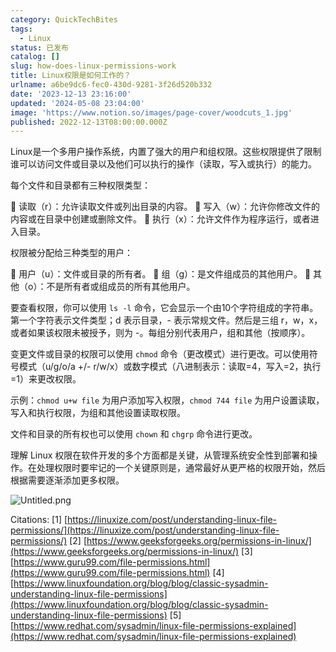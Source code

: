 ```yaml
---
category: QuickTechBites
tags:
  - Linux
status: 已发布
catalog: []
slug: how-does-linux-permissions-work
title: Linux权限是如何工作的？
urlname: a6be9dc6-fec0-430d-9281-3f26d520b332
date: '2023-12-13 23:16:00'
updated: '2024-05-08 23:04:00'
image: 'https://www.notion.so/images/page-cover/woodcuts_1.jpg'
published: 2022-12-13T08:00:00.000Z
---
```


Linux是一个多用户操作系统，内置了强大的用户和组权限。这些权限提供了限制谁可以访问文件或目录以及他们可以执行的操作（读取，写入或执行）的能力。


每个文件和目录都有三种权限类型：


🔸 读取（r）：允许读取文件或列出目录的内容。
🔸 写入（w）：允许你修改文件的内容或在目录中创建或删除文件。
🔸 执行（x）：允许文件作为程序运行，或者进入目录。


权限被分配给三种类型的用户：


🔸 用户（u）：文件或目录的所有者。
🔸 组（g）：是文件组成员的其他用户。
🔸 其他（o）：不是所有者或组成员的所有其他用户。


要查看权限，你可以使用 `ls -l` 命令，它会显示一个由10个字符组成的字符串。第一个字符表示文件类型；d 表示目录，- 表示常规文件。然后是三组 r，w，x，或者如果该权限未被授予，则为 -。每组分别代表用户，组和其他（按顺序）。


变更文件或目录的权限可以使用 `chmod` 命令（更改模式）进行更改。可以使用符号模式（u/g/o/a +/- r/w/x）或数字模式（八进制表示：读取=4，写入=2，执行=1）来更改权限。


示例：`chmod u+w file` 为用户添加写入权限，`chmod 744 file` 为用户设置读取，写入和执行权限，为组和其他设置读取权限。


文件和目录的所有权也可以使用 `chown` 和 `chgrp` 命令进行更改。


理解 Linux 权限在软件开发的多个方面都是关键，从管理系统安全性到部署和操作。在处理权限时要牢记的一个关键原则是，通常最好从更严格的权限开始，然后根据需要逐渐添加更多权限。


![Untitled.png](https://prod-files-secure.s3.us-west-2.amazonaws.com/5d24fe63-e567-4804-86f9-9fdc62e13082/332b89ee-9c33-4950-8a69-32c3d1ff2c69/Untitled.png?X-Amz-Algorithm=AWS4-HMAC-SHA256&X-Amz-Content-Sha256=UNSIGNED-PAYLOAD&X-Amz-Credential=ASIAZI2LB466YGA3NBRM%2F20250221%2Fus-west-2%2Fs3%2Faws4_request&X-Amz-Date=20250221T213250Z&X-Amz-Expires=3600&X-Amz-Security-Token=IQoJb3JpZ2luX2VjELX%2F%2F%2F%2F%2F%2F%2F%2F%2F%2FwEaCXVzLXdlc3QtMiJHMEUCICZBZR3%2Bkj4BmQIultHmo6jPG4JzjYxdg5Qn1q1VRTK%2BAiEA74FWC25DnGLcChZbzCihE6XONWs8hNd%2FV%2BZ4N6Kpu6EqiAQI3v%2F%2F%2F%2F%2F%2F%2F%2F%2F%2FARAAGgw2Mzc0MjMxODM4MDUiDJigJAKBneC0zSxtWyrcA%2BIKvsviuJ44WYJ2b2V0Xyuw8rkYqqpUaTYmP0CPocV2GO3IIucB5eWEFA%2FcS6KaJrDT6P4qBr0gYY3pvffNLWzZJcDDc8q6urGULrk%2F5ePh5XXDWgTR1dY%2FhmKD7oYEVtFLQh7T1ZAsKF7ZHFLfK8YpoUPjTWztVMPPFvaum2L4EZOUKylcBkm7ioz6JoJ9XpR2O7cDZxJNPj%2FKcDi%2BPzattt4fYVKnzrIJEWCGVQmhXXUMLUp1SHRPWOC%2Bvp5mSqtmWJmb9fDPRuXuUx8Ot%2FQ7w8Za9f5xjcxiSxDVcJiU%2B8pTbXM5mt%2BOlD%2Fgx2ka7nCr5hq%2Foda9fG4YsDZyW4MFK2Y56bcX5z8MuOHqh74keVf%2FP%2FATEpr6glj93zYGoyUtQet96qU5ktp1hoeONM%2BsWH6Y26Qq6TMutqbeG4bmd0S9bt%2FIsYpbq8wgOmJzCTw7wY20XoSV7KG8HvPfBZeACZ7Z1Ou345R356OpbUBWZjovoXKe1eqh07zbPZ%2FP8e3F%2BTvaWQxtf%2BdkSEowWc3tyC%2FjOqoNsXUawkyqwQJtkCR6i%2BQPiUBjnrgY3xchX8aidjt11b9czjvSJ6YV%2BXKTR068dBE6zxczW6BnpUEEuFYiAQzet3pD47fxMIHX470GOqUBcl7Kh0VXDRTjNtmlN4xCT%2BFshMH%2BS%2Bsc3z2LNc%2BPVvDdgpnGp5n00%2B7ED6TJWHfIJIGQo9stvmpnYX04EW0Ld%2Fk2HRuEQKyEXHpHU%2FUNqqcg%2FwOxEy49btbbkrz3RdFL0h2lWqOErxI9dxcl4pmplt4WxVyDxI8mbWD3hvMawh5R6gw%2Fbd%2B5XplZQApe6CsUlSXOuM26qhpaliBXdm%2BiA3F7oEoH&X-Amz-Signature=6d9cbf9b05ec22cff8faba1b9f8b0cddcf743b7391e88de586e9678fdaa1c0f2&X-Amz-SignedHeaders=host&x-id=GetObject)


Citations:
[1] [https://linuxize.com/post/understanding-linux-file-permissions/](https://linuxize.com/post/understanding-linux-file-permissions/)
[2] [https://www.geeksforgeeks.org/permissions-in-linux/](https://www.geeksforgeeks.org/permissions-in-linux/)
[3] [https://www.guru99.com/file-permissions.html](https://www.guru99.com/file-permissions.html)
[4] [https://www.linuxfoundation.org/blog/blog/classic-sysadmin-understanding-linux-file-permissions](https://www.linuxfoundation.org/blog/blog/classic-sysadmin-understanding-linux-file-permissions)
[5] [https://www.redhat.com/sysadmin/linux-file-permissions-explained](https://www.redhat.com/sysadmin/linux-file-permissions-explained)

